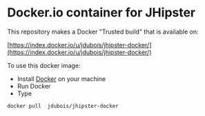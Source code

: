 Docker.io container for JHipster
=============

This repository makes a Docker "Trusted build" that is available on:

[https://index.docker.io/u/jdubois/jhipster-docker/](https://index.docker.io/u/jdubois/jhipster-docker/)

To use this docker image:

- Install [Docker](https://www.docker.io/) on your machine
- Run Docker
- Type 
```
docker pull  jdubois/jhipster-docker
````
